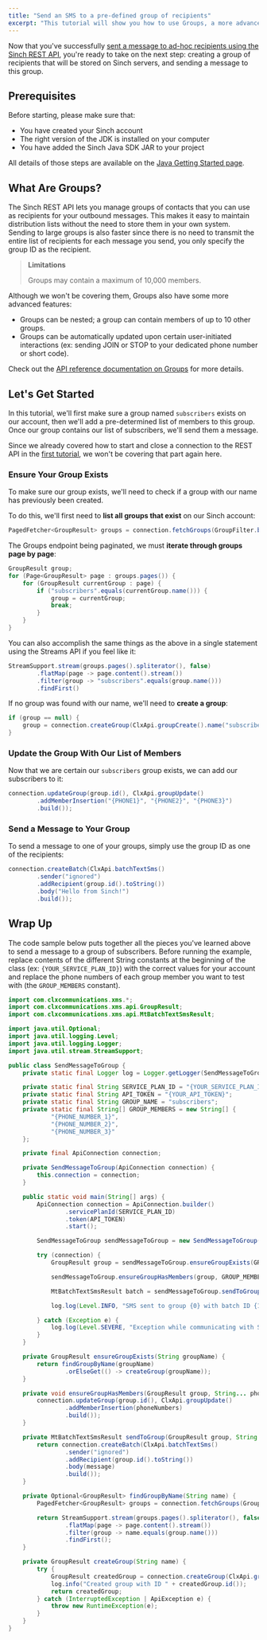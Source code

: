 ```yaml
---
title: "Send an SMS to a pre-defined group of recipients"
excerpt: "This tutorial will show you how to use Groups, a more advanced feature of the Sinch REST API, to send a single message to a pre-defined list of recipients."
---
```

Now that you've successfully [sent a message to ad-hoc recipients using the Sinch REST API](doc:tutorial-java-send-sms), you're ready to take on the next step: creating a group of recipients that will be stored on Sinch servers, and sending a message to this group.

## Prerequisites

Before starting, please make sure that:

 - You have created your Sinch account
 - The right version of the JDK is installed on your computer
 - You have added the Sinch Java SDK JAR to your project

All details of those steps are available on the [Java Getting Started page](doc:tutorials-java).

## What Are Groups?

The Sinch REST API lets you manage groups of contacts that you can use as recipients for your outbound messages. This makes it easy to maintain distribution lists without the need to store them in your own system. Sending to large groups is also faster since there is no need to transmit the entire list of recipients for each message you send, you only specify the group ID as the recipient.

> **Limitations**
>
> Groups may contain a maximum of 10,000 members.

Although we won't be covering them, Groups also have some more advanced features:

 - Groups can be nested; a group can contain members of up to 10 other groups.
 - Groups can be automatically updated upon certain user-initiated interactions (ex: sending JOIN or STOP to your dedicated phone number or short code).
 
Check out the [API reference documentation on Groups](doc:sms-rest-groups-endpoint) for more details. 

## Let's Get Started

In this tutorial, we'll first make sure a group named `subscribers` exists on our account, then we'll add a pre-determined list of members to this group. Once our group contains our list of subscribers, we'll send them a message.

Since we already covered how to start and close a connection to the REST API in the [first tutorial](doc:tutorial-java-send-sms), we won't be covering that part again here. 

### Ensure Your Group Exists

To make sure our group exists, we'll need to check if a group with our name has previously been created. 

To do this, we'll first need to **list all groups that exist** on our Sinch account:

```java
PagedFetcher<GroupResult> groups = connection.fetchGroups(GroupFilter.builder().build());
```

The Groups endpoint being paginated, we must **iterate through groups page by page**:

```java
GroupResult group;
for (Page<GroupResult> page : groups.pages()) {
    for (GroupResult currentGroup : page) {
        if ("subscribers".equals(currentGroup.name())) {
            group = currentGroup;
            break;
        }
    }
}
```

You can also accomplish the same things as the above in a single statement using the Streams API if you feel like it:

```java
StreamSupport.stream(groups.pages().spliterator(), false)
        .flatMap(page -> page.content().stream())
        .filter(group -> "subscribers".equals(group.name()))
        .findFirst()
```

If no group was found with our name, we'll need to **create a group**:

```java
if (group == null) {
    group = connection.createGroup(ClxApi.groupCreate().name("subscribers").build());
}
```

### Update the Group With Our List of Members

Now that we are certain our `subscribers` group exists, we can add our subscribers to it:

```java
connection.updateGroup(group.id(), ClxApi.groupUpdate()
        .addMemberInsertion("{PHONE1}", "{PHONE2}", "{PHONE3}")
        .build());
```

### Send a Message to Your Group

To send a message to one of your groups, simply use the group ID as one of the recipients:

```java
connection.createBatch(ClxApi.batchTextSms()
        .sender("ignored")
        .addRecipient(group.id().toString())
        .body("Hello from Sinch!")
        .build());
```

## Wrap Up

The code sample below puts together all the pieces you've learned above to send a message to a group of subscribers. Before running the example, replace contents of the different String constants at the beginning of the class (ex: `{YOUR_SERVICE_PLAN_ID}`) with the correct values for your account and replace the phone numbers of each group member you want to test with (the `GROUP_MEMBERS` constant).

```java
import com.clxcommunications.xms.*;
import com.clxcommunications.xms.api.GroupResult;
import com.clxcommunications.xms.api.MtBatchTextSmsResult;

import java.util.Optional;
import java.util.logging.Level;
import java.util.logging.Logger;
import java.util.stream.StreamSupport;

public class SendMessageToGroup {
    private static final Logger log = Logger.getLogger(SendMessageToGroup.class.getName());

    private static final String SERVICE_PLAN_ID = "{YOUR_SERVICE_PLAN_ID}";
    private static final String API_TOKEN = "{YOUR_API_TOKEN}";
    private static final String GROUP_NAME = "subscribers";
    private static final String[] GROUP_MEMBERS = new String[] {
            "{PHONE_NUMBER_1}",
            "{PHONE_NUMBER_2}",
            "{PHONE_NUMBER_3}"
    };

    private final ApiConnection connection;

    private SendMessageToGroup(ApiConnection connection) {
        this.connection = connection;
    }

    public static void main(String[] args) {
        ApiConnection connection = ApiConnection.builder()
                .servicePlanId(SERVICE_PLAN_ID)
                .token(API_TOKEN)
                .start();

        SendMessageToGroup sendMessageToGroup = new SendMessageToGroup(connection);

        try (connection) {
            GroupResult group = sendMessageToGroup.ensureGroupExists(GROUP_NAME);

            sendMessageToGroup.ensureGroupHasMembers(group, GROUP_MEMBERS);

            MtBatchTextSmsResult batch = sendMessageToGroup.sendToGroup(group, "Hello from Sinch!");

            log.log(Level.INFO, "SMS sent to group {0} with batch ID {1}", new Object[] {group.id(), batch.id()});

        } catch (Exception e) {
            log.log(Level.SEVERE, "Exception while communicating with Sinch REST API.", e);
        }
    }

    private GroupResult ensureGroupExists(String groupName) {
        return findGroupByName(groupName)
                .orElseGet(() -> createGroup(groupName));
    }

    private void ensureGroupHasMembers(GroupResult group, String... phoneNumbers) throws ApiException, InterruptedException {
        connection.updateGroup(group.id(), ClxApi.groupUpdate()
                .addMemberInsertion(phoneNumbers)
                .build());
    }

    private MtBatchTextSmsResult sendToGroup(GroupResult group, String message) throws ApiException, InterruptedException {
        return connection.createBatch(ClxApi.batchTextSms()
                .sender("ignored")
                .addRecipient(group.id().toString())
                .body(message)
                .build());
    }

    private Optional<GroupResult> findGroupByName(String name) {
        PagedFetcher<GroupResult> groups = connection.fetchGroups(GroupFilter.builder().build());

        return StreamSupport.stream(groups.pages().spliterator(), false)
                .flatMap(page -> page.content().stream())
                .filter(group -> name.equals(group.name()))
                .findFirst();
    }

    private GroupResult createGroup(String name) {
        try {
            GroupResult createdGroup = connection.createGroup(ClxApi.groupCreate().name(name).build());
            log.info("Created group with ID " + createdGroup.id());
            return createdGroup;
        } catch (InterruptedException | ApiException e) {
            throw new RuntimeException(e);
        }
    }
}
```

